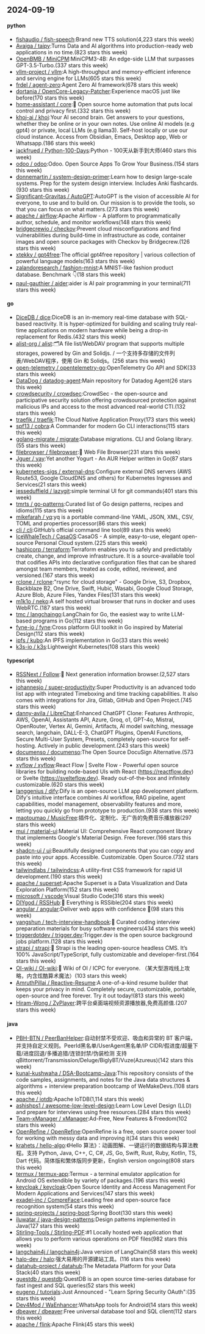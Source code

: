 ## 2024-09-19

#### python
* [fishaudio / fish-speech](https://github.com/fishaudio/fish-speech):Brand new TTS solution(4,223 stars this week)
* [Avaiga / taipy](https://github.com/Avaiga/taipy):Turns Data and AI algorithms into production-ready web applications in no time.(823 stars this week)
* [OpenBMB / MiniCPM](https://github.com/OpenBMB/MiniCPM):MiniCPM3-4B: An edge-side LLM that surpasses GPT-3.5-Turbo.(337 stars this week)
* [vllm-project / vllm](https://github.com/vllm-project/vllm):A high-throughput and memory-efficient inference and serving engine for LLMs(605 stars this week)
* [frdel / agent-zero](https://github.com/frdel/agent-zero):Agent Zero AI framework(678 stars this week)
* [dortania / OpenCore-Legacy-Patcher](https://github.com/dortania/OpenCore-Legacy-Patcher):Experience macOS just like before(170 stars this week)
* [home-assistant / core](https://github.com/home-assistant/core):🏡 Open source home automation that puts local control and privacy first.(332 stars this week)
* [khoj-ai / khoj](https://github.com/khoj-ai/khoj):Your AI second brain. Get answers to your questions, whether they be online or in your own notes. Use online AI models (e.g gpt4) or private, local LLMs (e.g llama3). Self-host locally or use our cloud instance. Access from Obsidian, Emacs, Desktop app, Web or Whatsapp.(186 stars this week)
* [jackfrued / Python-100-Days](https://github.com/jackfrued/Python-100-Days):Python - 100天从新手到大师(460 stars this week)
* [odoo / odoo](https://github.com/odoo/odoo):Odoo. Open Source Apps To Grow Your Business.(154 stars this week)
* [donnemartin / system-design-primer](https://github.com/donnemartin/system-design-primer):Learn how to design large-scale systems. Prep for the system design interview. Includes Anki flashcards.(930 stars this week)
* [Significant-Gravitas / AutoGPT](https://github.com/Significant-Gravitas/AutoGPT):AutoGPT is the vision of accessible AI for everyone, to use and to build on. Our mission is to provide the tools, so that you can focus on what matters.(273 stars this week)
* [apache / airflow](https://github.com/apache/airflow):Apache Airflow - A platform to programmatically author, schedule, and monitor workflows(148 stars this week)
* [bridgecrewio / checkov](https://github.com/bridgecrewio/checkov):Prevent cloud misconfigurations and find vulnerabilities during build-time in infrastructure as code, container images and open source packages with Checkov by Bridgecrew.(126 stars this week)
* [xtekky / gpt4free](https://github.com/xtekky/gpt4free):The official gpt4free repository | various collection of powerful language models(163 stars this week)
* [zalandoresearch / fashion-mnist](https://github.com/zalandoresearch/fashion-mnist):A MNIST-like fashion product database. Benchmark 👇(18 stars this week)
* [paul-gauthier / aider](https://github.com/paul-gauthier/aider):aider is AI pair programming in your terminal(711 stars this week)

#### go
* [DiceDB / dice](https://github.com/DiceDB/dice):DiceDB is an in-memory real-time database with SQL-based reactivity. It is hyper-optimized for building and scaling truly real-time applications on modern hardware while being a drop-in replacement for Redis.(432 stars this week)
* [alist-org / alist](https://github.com/alist-org/alist):🗂️A file list/WebDAV program that supports multiple storages, powered by Gin and Solidjs. / 一个支持多存储的文件列表/WebDAV程序，使用 Gin 和 Solidjs。(256 stars this week)
* [open-telemetry / opentelemetry-go](https://github.com/open-telemetry/opentelemetry-go):OpenTelemetry Go API and SDK(33 stars this week)
* [DataDog / datadog-agent](https://github.com/DataDog/datadog-agent):Main repository for Datadog Agent(26 stars this week)
* [crowdsecurity / crowdsec](https://github.com/crowdsecurity/crowdsec):CrowdSec - the open-source and participative security solution offering crowdsourced protection against malicious IPs and access to the most advanced real-world CTI.(132 stars this week)
* [traefik / traefik](https://github.com/traefik/traefik):The Cloud Native Application Proxy(173 stars this week)
* [spf13 / cobra](https://github.com/spf13/cobra):A Commander for modern Go CLI interactions(115 stars this week)
* [golang-migrate / migrate](https://github.com/golang-migrate/migrate):Database migrations. CLI and Golang library.(55 stars this week)
* [filebrowser / filebrowser](https://github.com/filebrowser/filebrowser):📂 Web File Browser(231 stars this week)
* [Jguer / yay](https://github.com/Jguer/yay):Yet another Yogurt - An AUR Helper written in Go(87 stars this week)
* [kubernetes-sigs / external-dns](https://github.com/kubernetes-sigs/external-dns):Configure external DNS servers (AWS Route53, Google CloudDNS and others) for Kubernetes Ingresses and Services(21 stars this week)
* [jesseduffield / lazygit](https://github.com/jesseduffield/lazygit):simple terminal UI for git commands(401 stars this week)
* [tmrts / go-patterns](https://github.com/tmrts/go-patterns):Curated list of Go design patterns, recipes and idioms(115 stars this week)
* [mikefarah / yq](https://github.com/mikefarah/yq):yq is a portable command-line YAML, JSON, XML, CSV, TOML and properties processor(86 stars this week)
* [cli / cli](https://github.com/cli/cli):GitHub’s official command line tool(89 stars this week)
* [IceWhaleTech / CasaOS](https://github.com/IceWhaleTech/CasaOS):CasaOS - A simple, easy-to-use, elegant open-source Personal Cloud system.(225 stars this week)
* [hashicorp / terraform](https://github.com/hashicorp/terraform):Terraform enables you to safely and predictably create, change, and improve infrastructure. It is a source-available tool that codifies APIs into declarative configuration files that can be shared amongst team members, treated as code, edited, reviewed, and versioned.(167 stars this week)
* [rclone / rclone](https://github.com/rclone/rclone):"rsync for cloud storage" - Google Drive, S3, Dropbox, Backblaze B2, One Drive, Swift, Hubic, Wasabi, Google Cloud Storage, Azure Blob, Azure Files, Yandex Files(131 stars this week)
* [m1k1o / neko](https://github.com/m1k1o/neko):A self hosted virtual browser that runs in docker and uses WebRTC.(187 stars this week)
* [tmc / langchaingo](https://github.com/tmc/langchaingo):LangChain for Go, the easiest way to write LLM-based programs in Go(112 stars this week)
* [fyne-io / fyne](https://github.com/fyne-io/fyne):Cross platform GUI toolkit in Go inspired by Material Design(112 stars this week)
* [ipfs / kubo](https://github.com/ipfs/kubo):An IPFS implementation in Go(33 stars this week)
* [k3s-io / k3s](https://github.com/k3s-io/k3s):Lightweight Kubernetes(108 stars this week)

#### typescript
* [RSSNext / Follow](https://github.com/RSSNext/Follow):🧡 Next generation information browser.(2,527 stars this week)
* [johannesjo / super-productivity](https://github.com/johannesjo/super-productivity):Super Productivity is an advanced todo list app with integrated Timeboxing and time tracking capabilities. It also comes with integrations for Jira, Gitlab, GitHub and Open Project.(745 stars this week)
* [danny-avila / LibreChat](https://github.com/danny-avila/LibreChat):Enhanced ChatGPT Clone: Features Anthropic, AWS, OpenAI, Assistants API, Azure, Groq, o1, GPT-4o, Mistral, OpenRouter, Vertex AI, Gemini, Artifacts, AI model switching, message search, langchain, DALL-E-3, ChatGPT Plugins, OpenAI Functions, Secure Multi-User System, Presets, completely open-source for self-hosting. Actively in public development.(243 stars this week)
* [documenso / documenso](https://github.com/documenso/documenso):The Open Source DocuSign Alternative.(573 stars this week)
* [xyflow / xyflow](https://github.com/xyflow/xyflow):React Flow | Svelte Flow - Powerful open source libraries for building node-based UIs with React (https://reactflow.dev) or Svelte (https://svelteflow.dev). Ready out-of-the-box and infinitely customizable.(620 stars this week)
* [langgenius / dify](https://github.com/langgenius/dify):Dify is an open-source LLM app development platform. Dify's intuitive interface combines AI workflow, RAG pipeline, agent capabilities, model management, observability features and more, letting you quickly go from prototype to production.(938 stars this week)
* [maotoumao / MusicFree](https://github.com/maotoumao/MusicFree):插件化、定制化、无广告的免费音乐播放器(297 stars this week)
* [mui / material-ui](https://github.com/mui/material-ui):Material UI: Comprehensive React component library that implements Google's Material Design. Free forever.(166 stars this week)
* [shadcn-ui / ui](https://github.com/shadcn-ui/ui):Beautifully designed components that you can copy and paste into your apps. Accessible. Customizable. Open Source.(732 stars this week)
* [tailwindlabs / tailwindcss](https://github.com/tailwindlabs/tailwindcss):A utility-first CSS framework for rapid UI development.(190 stars this week)
* [apache / superset](https://github.com/apache/superset):Apache Superset is a Data Visualization and Data Exploration Platform(152 stars this week)
* [microsoft / vscode](https://github.com/microsoft/vscode):Visual Studio Code(316 stars this week)
* [DIYgod / RSSHub](https://github.com/DIYgod/RSSHub):🧡 Everything is RSSible(204 stars this week)
* [angular / angular](https://github.com/angular/angular):Deliver web apps with confidence 🚀(98 stars this week)
* [yangshun / tech-interview-handbook](https://github.com/yangshun/tech-interview-handbook):💯 Curated coding interview preparation materials for busy software engineers(434 stars this week)
* [triggerdotdev / trigger.dev](https://github.com/triggerdotdev/trigger.dev):Trigger.dev is the open source background jobs platform.(128 stars this week)
* [strapi / strapi](https://github.com/strapi/strapi):🚀 Strapi is the leading open-source headless CMS. It’s 100% JavaScript/TypeScript, fully customizable and developer-first.(164 stars this week)
* [OI-wiki / OI-wiki](https://github.com/OI-wiki/OI-wiki):🌟 Wiki of OI / ICPC for everyone. （某大型游戏线上攻略，内含炫酷算术魔法）(103 stars this week)
* [AmruthPillai / Reactive-Resume](https://github.com/AmruthPillai/Reactive-Resume):A one-of-a-kind resume builder that keeps your privacy in mind. Completely secure, customizable, portable, open-source and free forever. Try it out today!(813 stars this week)
* [Hiram-Wong / ZyPlayer](https://github.com/Hiram-Wong/ZyPlayer):跨平台桌面端视频资源播放器,免费高颜值.(207 stars this week)

#### java
* [PBH-BTN / PeerBanHelper](https://github.com/PBH-BTN/PeerBanHelper):自动封禁不受欢迎、吸血和异常的 BT 客户端，并支持自定义规则。PeerId黑名单/UserAgent黑名单/IP CIDR/假进度/超量下载/进度回退/多播追猎/连锁封禁/伪装检测 支持 qBittorrent/Transmission/Deluge/BiglyBT/Vuze(Azureus)(142 stars this week)
* [kunal-kushwaha / DSA-Bootcamp-Java](https://github.com/kunal-kushwaha/DSA-Bootcamp-Java):This repository consists of the code samples, assignments, and notes for the Java data structures & algorithms + interview preparation bootcamp of WeMakeDevs.(108 stars this week)
* [apache / iotdb](https://github.com/apache/iotdb):Apache IoTDB(1,114 stars this week)
* [ashishps1 / awesome-low-level-design](https://github.com/ashishps1/awesome-low-level-design):Learn Low Level Design (LLD) and prepare for interviews using free resources.(284 stars this week)
* [Team-xManager / xManager](https://github.com/Team-xManager/xManager):Ad-Free, New Features & Freedom(102 stars this week)
* [OpenRefine / OpenRefine](https://github.com/OpenRefine/OpenRefine):OpenRefine is a free, open source power tool for working with messy data and improving it(34 stars this week)
* [krahets / hello-algo](https://github.com/krahets/hello-algo):《Hello 算法》：动画图解、一键运行的数据结构与算法教程。支持 Python, Java, C++, C, C#, JS, Go, Swift, Rust, Ruby, Kotlin, TS, Dart 代码。简体版和繁体版同步更新，English version ongoing(808 stars this week)
* [termux / termux-app](https://github.com/termux/termux-app):Termux - a terminal emulator application for Android OS extendible by variety of packages.(196 stars this week)
* [keycloak / keycloak](https://github.com/keycloak/keycloak):Open Source Identity and Access Management For Modern Applications and Services(147 stars this week)
* [exadel-inc / CompreFace](https://github.com/exadel-inc/CompreFace):Leading free and open-source face recognition system(54 stars this week)
* [spring-projects / spring-boot](https://github.com/spring-projects/spring-boot):Spring Boot(130 stars this week)
* [iluwatar / java-design-patterns](https://github.com/iluwatar/java-design-patterns):Design patterns implemented in Java(127 stars this week)
* [Stirling-Tools / Stirling-PDF](https://github.com/Stirling-Tools/Stirling-PDF):#1 Locally hosted web application that allows you to perform various operations on PDF files(982 stars this week)
* [langchain4j / langchain4j](https://github.com/langchain4j/langchain4j):Java version of LangChain(58 stars this week)
* [halo-dev / halo](https://github.com/halo-dev/halo):强大易用的开源建站工具。(116 stars this week)
* [datahub-project / datahub](https://github.com/datahub-project/datahub):The Metadata Platform for your Data Stack(40 stars this week)
* [questdb / questdb](https://github.com/questdb/questdb):QuestDB is an open source time-series database for fast ingest and SQL queries(52 stars this week)
* [eugenp / tutorials](https://github.com/eugenp/tutorials):Just Announced - "Learn Spring Security OAuth":(35 stars this week)
* [Dev4Mod / WaEnhancer](https://github.com/Dev4Mod/WaEnhancer):WhatsApp tools for Android(14 stars this week)
* [dbeaver / dbeaver](https://github.com/dbeaver/dbeaver):Free universal database tool and SQL client(112 stars this week)
* [apache / flink](https://github.com/apache/flink):Apache Flink(45 stars this week)
